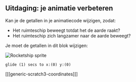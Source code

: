 ## Uitdaging: je animatie verbeteren

Kan je de getallen in je animatiecode wijzigen, zodat:

+ Het ruimteschip beweegt totdat het de aarde raakt?
+ Het ruimteschip zich langzamer naar de aarde beweegt?

Je moet de getallen in dit blok wijzigen:

![Rocketship sprite](images/sprite-spaceship.png)

```blocks3
glide (1) secs to x:(0) y:(0)
```

[[[generic-scratch3-coordinates]]]